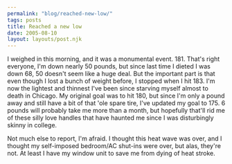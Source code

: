 ```yaml
---
permalink: "blog/reached-new-low/"
tags: posts
title: Reached a new low
date: 2005-08-10
layout: layouts/post.njk
---
```


I weighed in this morning, and it was a monumental event. 181. That's right everyone, I'm down nearly 50 pounds, but since last time I dieted I was down 68, 50 doesn't seem like a huge deal. But the important part is that even though I lost a bunch of weight before, I stopped when I hit 183. I'm now the lightest and thinnest I've been since starving myself almost to death in Chicago. My original goal was to hit 180, but since I'm only a pound away and still have a bit of that 'ole spare tire, I've updated my goal to 175. 6 pounds will probably take me more than a month, but hopefully that'll rid me of these silly love handles that have haunted me since I was disturbingly skinny in college. 

Not much else to report, I'm afraid. I thought this heat wave was over, and I thought my self-imposed bedroom/AC shut-ins were over, but alas, they're not. At least I have my window unit to save me from dying of heat stroke.